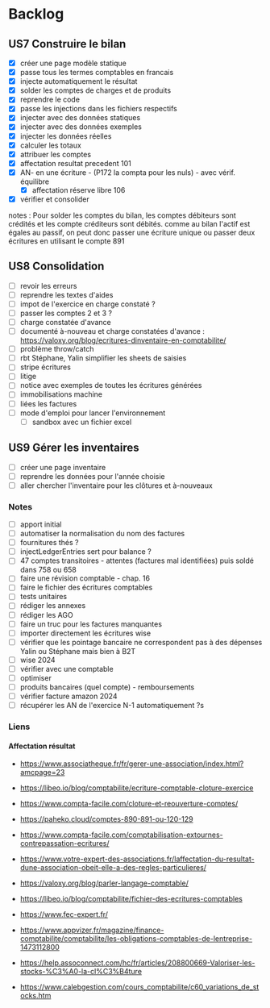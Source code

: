 # Backlog

## US7 Construire le bilan
- [x] créer une page modèle statique
- [x] passe tous les termes comptables en francais
- [x] injecte automatiquement le résultat
- [x] solder les comptes de charges et de produits 
- [x] reprendre le code 
- [x] passe les injections dans les fichiers respectifs
- [x] injecter avec des données statiques
- [x] injecter avec des données exemples
- [x] injecter les données réelles
- [x] calculer les totaux
- [x] attribuer les comptes
- [x] affectation resultat precedent 101
- [x] AN- en une écriture - (P172 la compta pour les nuls) - avec vérif. équilibre
  - [x] affectation réserve libre 106
- [x] vérifier et consolider

notes : Pour solder les comptes du bilan, les comptes débiteurs sont crédités et les compte créditeurs sont débités. comme au bilan l'actif est égales au passif, on peut donc passer une écriture unique ou passer deux écritures en utilisant le compte 891

## US8 Consolidation
- [ ] revoir les erreurs
- [ ] reprendre les textes d'aides
- [ ] impot de l'exercice en charge constaté ?
- [ ] passer les comptes 2 et 3 ?
- [ ] charge constatée d'avance
- [ ] documenté à-nouveau et charge constatées d'avance : https://valoxy.org/blog/ecritures-dinventaire-en-comptabilite/
- [ ] problème throw/catch
- [ ] rbt Stéphane, Yalin simplifier les sheets de saisies
- [ ] stripe écritures
- [ ] litige
- [ ] notice avec exemples de toutes les écritures générées
- [ ] immobilisations machine
- [ ] liées les factures
- [ ] mode d'emploi pour lancer l'environnement
  - [ ] sandbox avec un fichier excel

## US9 Gérer les inventaires
- [ ] créer une page inventaire
- [ ] reprendre les données pour l'année choisie
- [ ] aller chercher l'inventaire pour les clôtures et à-nouveaux

### Notes
- [ ] apport initial
- [ ] automatiser la normalisation du nom des factures
- [ ] fournitures thés ?
- [ ] injectLedgerEntries sert pour balance ?
- [ ] 47 comptes transitoires - attentes (factures mal identifiées) puis soldé dans 758 ou 658
- [ ] faire une révision comptable - chap. 16
- [ ] faire le fichier des écritures comptables
- [ ] tests unitaires
- [ ] rédiger les annexes
- [ ] rédiger les AGO
- [ ] faire un truc pour les factures manquantes
- [ ] importer directement les écritures wise
- [ ] vérifier que les pointage bancaire ne correspondent pas à des dépenses Yalin ou Stéphane mais bien à B2T
- [ ] wise 2024
- [ ] vérifier avec une comptable
- [ ] optimiser 
- [ ] produits bancaires (quel compte) - remboursements
- [ ] vérifier facture amazon 2024
- [ ] récupérer les AN de l'exercice N-1 automatiquement ?s

### Liens

#### Affectation résultat
- https://www.associatheque.fr/fr/gerer-une-association/index.html?amcpage=23
- https://libeo.io/blog/comptabilite/ecriture-comptable-cloture-exercice
- https://www.compta-facile.com/cloture-et-reouverture-comptes/
- https://paheko.cloud/comptes-890-891-ou-120-129
- https://www.compta-facile.com/comptabilisation-extournes-contrepassation-ecritures/
- https://www.votre-expert-des-associations.fr/laffectation-du-resultat-dune-association-obeit-elle-a-des-regles-particulieres/

- https://valoxy.org/blog/parler-langage-comptable/
- https://libeo.io/blog/comptabilite/fichier-des-ecritures-comptables
- https://www.fec-expert.fr/
- https://www.appvizer.fr/magazine/finance-comptabilite/comptabilite/les-obligations-comptables-de-lentreprise-1473112800
- https://help.assoconnect.com/hc/fr/articles/208800669-Valoriser-les-stocks-%C3%A0-la-cl%C3%B4ture
- https://www.calebgestion.com/cours_comptabilite/c60_variations_de_stocks.htm
